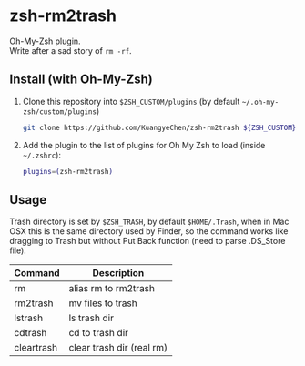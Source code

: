 # zsh-rm2trash
Oh-My-Zsh plugin. </br>
Write after a sad story of `rm -rf`.

## Install (with Oh-My-Zsh)
1. Clone this repository into `$ZSH_CUSTOM/plugins` (by default `~/.oh-my-zsh/custom/plugins`)

    ```sh
    git clone https://github.com/KuangyeChen/zsh-rm2trash ${ZSH_CUSTOM}/plugins/zsh-rm2trash
    ```

2. Add the plugin to the list of plugins for Oh My Zsh to load (inside `~/.zshrc`):

    ```sh
    plugins=(zsh-rm2trash)
    ```
## Usage
Trash directory is set by `$ZSH_TRASH`, by default `$HOME/.Trash`, when in Mac OSX this is the same directory used by Finder, so the command works like dragging to Trash but without Put Back function (need to parse .DS_Store file).

Command    | Description
---------- | -----------
rm         | alias rm to rm2trash
rm2trash   | mv files to trash
lstrash    | ls trash dir
cdtrash    | cd to trash dir
cleartrash | clear trash dir (real rm)
